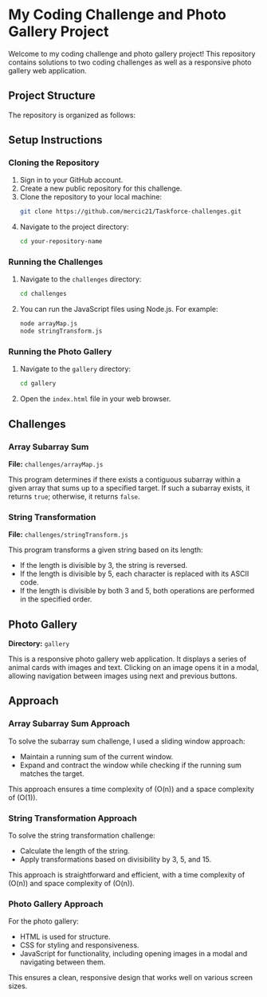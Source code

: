 # My Coding Challenge and Photo Gallery Project

Welcome to my coding challenge and photo gallery project! This repository contains solutions to two coding challenges as well as a responsive photo gallery web application.


## Project Structure

The repository is organized as follows:


## Setup Instructions

### Cloning the Repository

1. Sign in to your GitHub account.
2. Create a new public repository for this challenge.
3. Clone the repository to your local machine:
    ```sh
    git clone https://github.com/mercic21/Taskforce-challenges.git
    ```
4. Navigate to the project directory:
    ```sh
    cd your-repository-name
    ```

### Running the Challenges

1. Navigate to the `challenges` directory:
    ```sh
    cd challenges
    ```
2. You can run the JavaScript files using Node.js. For example:
    ```sh
    node arrayMap.js
    node stringTransform.js
    ```

### Running the Photo Gallery

1. Navigate to the `gallery` directory:
    ```sh
    cd gallery
    ```
2. Open the `index.html` file in your web browser.

## Challenges

### Array Subarray Sum

**File:** `challenges/arrayMap.js`

This program determines if there exists a contiguous subarray within a given array that sums up to a specified target. If such a subarray exists, it returns `true`; otherwise, it returns `false`.

### String Transformation

**File:** `challenges/stringTransform.js`

This program transforms a given string based on its length:
- If the length is divisible by 3, the string is reversed.
- If the length is divisible by 5, each character is replaced with its ASCII code.
- If the length is divisible by both 3 and 5, both operations are performed in the specified order.

## Photo Gallery

**Directory:** `gallery`

This is a responsive photo gallery web application. It displays a series of animal cards with images and text. Clicking on an image opens it in a modal, allowing navigation between images using next and previous buttons.

## Approach

### Array Subarray Sum Approach

To solve the subarray sum challenge, I used a sliding window approach:
- Maintain a running sum of the current window.
- Expand and contract the window while checking if the running sum matches the target.

This approach ensures a time complexity of \(O(n)\) and a space complexity of \(O(1)\).

### String Transformation Approach

To solve the string transformation challenge:
- Calculate the length of the string.
- Apply transformations based on divisibility by 3, 5, and 15.

This approach is straightforward and efficient, with a time complexity of \(O(n)\) and space complexity of \(O(n)\).

### Photo Gallery Approach

For the photo gallery:
- HTML is used for structure.
- CSS for styling and responsiveness.
- JavaScript for functionality, including opening images in a modal and navigating between them.

This ensures a clean, responsive design that works well on various screen sizes.

